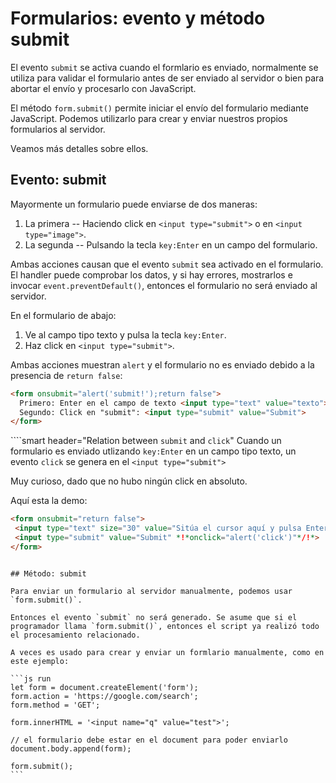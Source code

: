 # Formularios: evento y método submit

El evento `submit` se activa cuando el formlario es enviado, normalmente se utiliza para validar el formulario antes de ser enviado al servidor o bien para abortar el envío y procesarlo con JavaScript.

El método `form.submit()` permite iniciar el envío del formulario mediante JavaScript. Podemos utilizarlo para crear y enviar nuestros propios formularios al servidor.

Veamos más detalles sobre ellos.

## Evento: submit

Mayormente un formulario puede enviarse de dos maneras:

1. La primera -- Haciendo click en `<input type="submit">` o en `<input type="image">`.
2. La segunda -- Pulsando la tecla `key:Enter` en un campo del formulario.

Ambas acciones causan que el evento `submit` sea activado en el formulario. El handler puede comprobar los datos, y si hay errores, mostrarlos e invocar `event.preventDefault()`, entonces el formulario no será enviado al servidor.

En el formulario de abajo:
1. Ve al campo tipo texto y pulsa la tecla `key:Enter`.
2. Haz click en `<input type="submit">`.

Ambas acciones muestran `alert` y el formulario no es enviado debido a la presencia de `return false`:

```html autorun height=60 no-beautify
<form onsubmit="alert('submit!');return false">
  Primero: Enter en el campo de texto <input type="text" value="texto"><br>
  Segundo: Click en "submit": <input type="submit" value="Submit">
</form>
```

````smart header="Relation between `submit` and `click`"
Cuando un formulario es enviado utlizando `key:Enter` en un campo tipo texto, un evento `click` se genera en el `<input type="submit">`

Muy curioso, dado que no hubo ningún click en absoluto.

Aquí esta la demo:
```html autorun height=60
<form onsubmit="return false">
 <input type="text" size="30" value="Sitúa el cursor aquí y pulsa Enter">
 <input type="submit" value="Submit" *!*onclick="alert('click')"*/!*>
</form>
```

````

## Método: submit

Para enviar un formulario al servidor manualmente, podemos usar `form.submit()`.

Entonces el evento `submit` no será generado. Se asume que si el programador llama `form.submit()`, entonces el script ya realizó todo el procesamiento relacionado.

A veces es usado para crear y enviar un formlario manualmente, como en este ejemplo:

```js run
let form = document.createElement('form');
form.action = 'https://google.com/search';
form.method = 'GET';

form.innerHTML = '<input name="q" value="test">';

// el formulario debe estar en el document para poder enviarlo
document.body.append(form);

form.submit();
```
